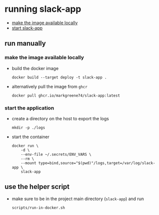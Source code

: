 # running slack-app

- [make the image available locally](#make-the-image-available-locally)
- [start slack-app](#start-slack-app)

## run manually

### make the image available locally

- build the docker image
    ```shell
    docker build --target deploy -t slack-app .
    ```
- alternatively pull the image from `ghcr`
    ```shell
    docker pull ghcr.io/markgreene74/slack-app:latest
    ```

### start the application

- create a directory on the host to export the logs
    ```shell
    mkdir -p ./logs
    ```
- start the container
    ```shell
    docker run \
        -d \
        --env-file ~/.secrets/ENV_VARS \
        --rm \
        --mount type=bind,source="$(pwd)"/logs,target=/var/log/slack-app \
        slack-app
    ```

## use the helper script

- make sure to be in the project main directory (`slack-app`) and run
    ```shell
    scripts/run-in-docker.sh
    ```
